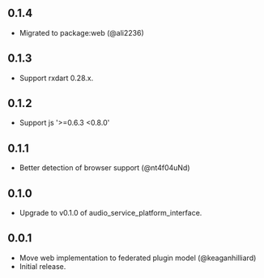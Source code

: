 ## 0.1.4

* Migrated to package:web (@ali2236)

## 0.1.3

* Support rxdart 0.28.x.

## 0.1.2

* Support js '>=0.6.3 <0.8.0'

## 0.1.1

* Better detection of browser support (@nt4f04uNd)

## 0.1.0

* Upgrade to v0.1.0 of audio_service_platform_interface.

## 0.0.1

* Move web implementation to federated plugin model (@keaganhilliard)
* Initial release.
